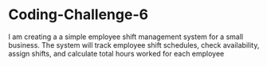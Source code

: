 # Coding-Challenge-6
I am creating a a simple employee shift management system for a small business. The system will track employee shift schedules, check availability, assign shifts, and calculate total hours worked for each employee
